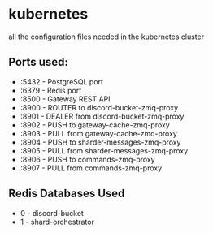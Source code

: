 # kubernetes
all the configuration files needed in the kubernetes cluster

## Ports used:
* :5432 - PostgreSQL port
* :6379 - Redis port
* :8500 - Gateway REST API
* :8900 - ROUTER to discord-bucket-zmq-proxy
* :8901 - DEALER from discord-bucket-zmq-proxy
* :8902 - PUSH to gateway-cache-zmq-proxy
* :8903 - PULL from gateway-cache-zmq-proxy
* :8904 - PUSH to sharder-messages-zmq-proxy
* :8905 - PULL from sharder-messages-zmq-proxy
* :8906 - PUSH to commands-zmq-proxy
* :8907 - PULL from commands-zmq-proxy

## Redis Databases Used
* 0 - discord-bucket
* 1 - shard-orchestrator